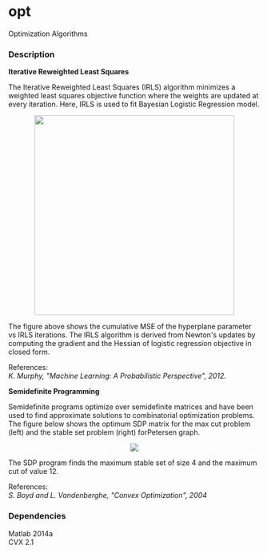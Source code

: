 # opt
Optimization Algorithms

### Description

**Iterative Reweighted Least Squares**

The Iterative Reweighted Least Squares (IRLS) algorithm minimizes a weighted least squares objective function where the weights are updated at every iteration. Here, IRLS is used to fit Bayesian Logistic Regression model.

<p align="center">
<img src="https://github.com/vsmolyakov/opt/blob/master/figures/irls.png" width = "400" />
</p>

The figure above shows the cumulative MSE of the hyperplane parameter vs IRLS iterations. The IRLS algorithm is derived from Newton's updates by computing the gradient and the Hessian of logistic regression objective in closed form.

References:  
*K. Murphy, "Machine Learning: A Probabilistic Perspective", 2012.*  

**Semidefinite Programming**

Semidefinite programs optimize over semidefinite matrices and have been used to find approximate solutions to combinatorial optimization problems. The figure below shows the optimum SDP matrix for the max cut problem (left) and the stable set problem (right) forPetersen graph.

<p align="center">
<img src="https://github.com/vsmolyakov/opt/blob/master/figures/sdp_merged.png"/>
</p>

The SDP program finds the maximum stable set of size 4 and the maximum cut of value 12.

References:  
*S. Boyd and L. Vandenberghe, "Convex Optimization", 2004*
 
### Dependencies

Matlab 2014a  
CVX 2.1  

